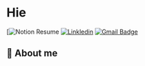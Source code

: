 
# Hie

[![Notion Resume](https://bedecked-erigeron-eaa.notion.site/Analyst-Engineer-b50150d8695549398689925098f8f392?pvs=4) 
[![Linkledin](https://img.shields.io/badge/Linkledin-blue?style=flat&logoColor=white)](https://www.linkedin.com/in/%EC%84%B8%ED%98%84-%EC%9D%B4-b35aa8241/)
[![Gmail Badge](https://img.shields.io/badge/-leesehyun01@gmail.com-c14438?style=flat&logo=Gmail&logoColor=white&link=mailto:devcseo@gmail.com)](mailto:leesehyun01@gmail.com) 


## 💬 About me
